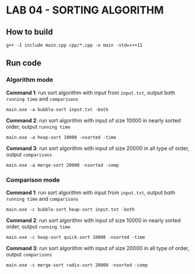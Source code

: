 # LAB 04 - SORTING ALGORITHM
## How to build
```
g++ -I include main.cpp cpp/*.cpp -o main -std=c++11
```

## Run code
### Algorithm mode
**Command 1**: run sort algorithm with input from `input.txt`, output both `running time` and `comparisons`
```
main.exe -a bubble-sort input.txt -both
```

**Command 2**: run sort algorithm with input of size 10000 in nearly sorted order, output `running time`
```
main.exe -a heap-sort 10000 -nsorted -time
```

**Command 3**: run sort algorithm with input of size 20000 in all type of order, output `comparisons`
```
main.exe -a merge-sort 20000 -nsorted -comp
```

### Comparison mode
**Command 1**: run sort algorithm with input from `input.txt`, output both `running time` and `comparisons`
```
main.exe -c bubble-sort heap-sort input.txt -both
```

**Command 2**: run sort algorithm with input of size 10000 in nearly sorted order, output `running time`
```
main.exe -c heap-sort quick-sort 10000 -nsorted -time
```

**Command 3**: run sort algorithm with input of size 20000 in all type of order, output `comparisons`
```
main.exe -c merge-sort radix-sort 20000 -nsorted -comp
```